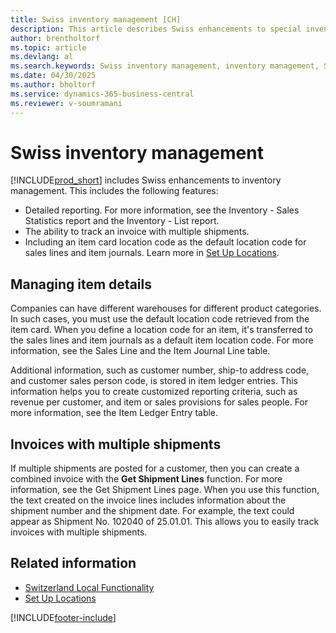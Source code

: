 ```yaml
---
title: Swiss inventory management [CH]
description: This article describes Swiss enhancements to special inventory management features in Business Central.
author: brentholtorf
ms.topic: article
ms.devlang: al
ms.search.keywords: Swiss inventory management, inventory management, Swiss version
ms.date: 04/30/2025
ms.author: bholtorf
ms.service: dynamics-365-business-central
ms.reviewer: v-soumramani
---
```


# Swiss inventory management

[!INCLUDE[prod_short](../../includes/prod_short.md)] includes Swiss enhancements to inventory management. This includes the following features:  

- Detailed reporting. For more information, see the Inventory - Sales Statistics report and the Inventory - List report.  
- The ability to track an invoice with multiple shipments.  
- Including an item card location code as the default location code for sales lines and item journals. Learn more in [Set Up Locations](../../inventory-how-setup-locations.md).

## Managing item details

Companies can have different warehouses for different product categories. In such cases, you must use the default location code retrieved from the item card. When you define a location code for an item, it's transferred to the sales lines and item journals as a default item location code. For more information, see the Sales Line and the Item Journal Line table.  

Additional information, such as customer number, ship-to address code, and customer sales person code, is stored in item ledger entries. This information helps you to create customized reporting criteria, such as revenue per customer, and item or sales provisions for sales people. For more information, see the Item Ledger Entry table.  

## Invoices with multiple shipments

If multiple shipments are posted for a customer, then you can create a combined invoice with the **Get Shipment Lines** function. For more information, see the Get Shipment Lines page. When you use this function, the text created on the invoice lines includes information about the shipment number and the shipment date. For example, the text could appear as Shipment No. 102040 of 25.01.01. This allows you to easily track invoices with multiple shipments.  

## Related information

- [Switzerland Local Functionality](switzerland-local-functionality.md)
- [Set Up Locations](../../inventory-how-setup-locations.md)

[!INCLUDE[footer-include](../../includes/footer-banner.md)]
